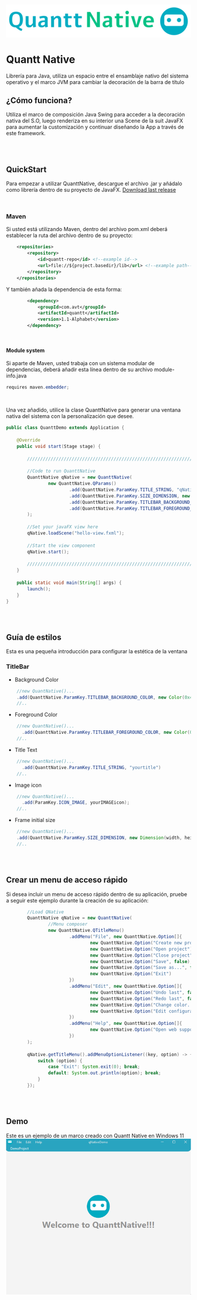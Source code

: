 ![QNBRAND](https://github.com/JoseLuisSaizLopez/QuanttNative/blob/master/qnative-logo.png)

# Quantt Native

Librería para Java, utiliza un espacio entre el ensamblaje nativo del sistema operativo y el marco JVM para cambiar la decoración de la barra de título


## ¿Cómo funciona?
Utiliza el marco de composición Java Swing para acceder a la decoración nativa del S.O, luego renderiza en su interior una Scene de la suit JavaFX para aumentar la customización y continuar diseñando la App a través de este framework.

<br><br>

## QuickStart

Para empezar a utilizar QuanttNative, descargue el archivo .jar y añádalo como librería dentro de su proyecto de JavaFX.
[Download last release](https://github.com/JoseLuisSaizLopez/QuanttNative/releases/tag/V1.1)

<br>

### Maven

Si usted está utilizando Maven, dentro del archivo pom.xml deberá establecer la ruta del archivo dentro de su proyecto:
```xml
    <repositories>
        <repository>
            <id>quantt-repo</id> <!--example id-->
            <url>file://${project.basedir}/lib</url> <!--example path-->
        </repository>
    </repositories>
```

Y también añada la dependencia de esta forma:
```xml
        <dependency>
            <groupId>com.avt</groupId>
            <artifactId>quantt</artifactId>
            <version>1.1-Alphabet</version>
        </dependency>
```

<br>

#### Module system

Si aparte de Maven, usted trabaja con un sistema modular de dependencias, deberá añadir esta línea dentro de su archivo module-info.java

```java
requires maven.embedder;
```

<br>

Una vez añadido, utilice la clase QuanttNative para generar una ventana nativa del sistema con la personalización que desee.

```java
public class QuanttDemo extends Application {

    @Override
    public void start(Stage stage) {
        
        ////////////////////////////////////////////////////////////////////////////////////////////////
        
        //Code to run QuanttNative
        QuanttNative qNative = new QuanttNative(
                new QuanttNative.QParams()
                        .add(QuanttNative.ParamKey.TITLE_STRING, "qNativeDemo")
                        .add(QuanttNative.ParamKey.SIZE_DIMENSION, new Dimension(720, 900))
                        .add(QuanttNative.ParamKey.TITLEBAR_BACKGROUND_COLOR, new Color(0x463088))
                        .add(QuanttNative.ParamKey.TITLEBAR_FOREGROUND_COLOR, new Color(0xC4C1DA))
        );
        
        //Set your javaFX view here
        qNative.loadScene("hello-view.fxml");
        
        //Start the view component
        qNative.start();
        
        //////////////////////////////////////////////////////////////////////////////////////////////
    }

    public static void main(String[] args) {
        launch();
    }
}
```
<br><br>

## Guía de estilos

Esta es una pequeña introducción para configurar la estética de la ventana

### TitleBar

- Background Color
```java 
    //new QuantNative()...
    .add(QuanttNative.ParamKey.TITLEBAR_BACKGROUND_COLOR, new Color(0x463088))
    //..
```

- Foreground Color
```java 
    //new QuantNative()...
      .add(QuanttNative.ParamKey.TITLEBAR_FOREGROUND_COLOR, new Color(0xC4C1DA))
    //..
```

- Title Text
```java 
    //new QuantNative()...
      .add(QuanttNative.ParamKey.TITLE_STRING, "yourtitle")
    //..
```

- Image icon
```java 
    //new QuantNative()...
      .add(ParamKey.ICON_IMAGE, yourIMAGEicon);
    //..
```

- Frame initial size
```java 
    //new QuantNative()...
    .add(QuanttNative.ParamKey.SIZE_DIMENSION, new Dimension(width, height))
    //..
```

<br><br>

## Crear un menu de acceso rápido

Si desea incluir un menu de acceso rápido dentro de su aplicación, pruebe a seguir este ejemplo durante la creación de su aplicación:

```java
        //Load QNative
        QuanttNative qNative = new QuanttNative(
                //Menu composer
                new QuanttNative.QTitleMenu()
                        .addMenu("File", new QuanttNative.Option[]{
                                new QuanttNative.Option("Create new project"),
                                new QuanttNative.Option("Open project"),
                                new QuanttNative.Option("Close project", false),            //Disabled
                                new QuanttNative.Option("Save", false),                     //Disabled
                                new QuanttNative.Option("Save as...", false),               //Disabled
                                new QuanttNative.Option("Exit")
                        })
                        .addMenu("Edit", new QuanttNative.Option[]{
                                new QuanttNative.Option("Undo last", false),                //Disabled
                                new QuanttNative.Option("Redo last", false),                //Disabled
                                new QuanttNative.Option("Change color...", false),          //Disabled
                                new QuanttNative.Option("Edit configurations...", false)    //Disabled
                        })
                        .addMenu("Help", new QuanttNative.Option[]{
                                new QuanttNative.Option("Open web support", true)
                        })
        );

        qNative.getTitleMenu().addMenuOptionListener((key, option) -> {
            switch (option) {
                case "Exit": System.exit(0); break;
                default: System.out.println(option); break;
            }
        });
```


<br><br>

## Demo

Este es un ejemplo de un marco creado con Quantt Native en Windows 11
![demo](https://github.com/JoseLuisSaizLopez/QuanttNative/blob/master/qnative-demo.png)
